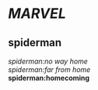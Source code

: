 # **_MARVEL_**
## __spiderman__ <br/>
_spiderman:no way home<br/>_
 *spiderman:far from home*<br/>
 **spiderman:homecoming**<br/>
